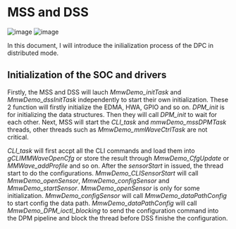 # MSS and DSS
![image](https://user-images.githubusercontent.com/85469000/185585951-b59366de-c696-4efd-a8f9-81172b50a595.png)
![image](https://user-images.githubusercontent.com/85469000/185586022-b577aed7-808a-476f-8d31-fef1c8f939f6.png)

In this document, I will introduce the inilialization process of the DPC in distributed mode.  

## Initialization of the SOC and drivers
Firstly, the MSS and DSS will lauch *MmwDemo_initTask* and *MmwDemo_dssInitTask* independently to start their own initialization. These 2 function will firstly initialize the EDMA, HWA, GPIO and so on. *DPM_init* is for initializing the data structures. Then they will call *DPM_init* to wait for each other. Next, MSS will start the *CLI_task* and *mmwDemo_mssDPMTask* threads, other threads such as *MmwDemo_mmWaveCtrlTask* are not critical.  

*CLI_task* will first accpt all the CLI commands and load them into *gCLIMMWaveOpenCfg* or store the result through *MmwDemo_CfgUpdate* or *MMWave_addProfile* and so on. After the *sensorStart* in issued, the thread start to do the configurations. *MmwDemo_CLISensorStart* will call *MmwDemo_openSensor*, *MmwDemo_configSensor* and *MmwDemo_startSensor*. *MmwDemo_openSensor* is only for some initialization. *MmwDemo_configSensor* will call *MmwDemo_dataPathConfig* to start config the data path. *MmwDemo_dataPathConfig* will call *MmwDemo_DPM_ioctl_blocking* to send the configuration command into the DPM pipeline and block the thread before DSS finishe the configuration.
